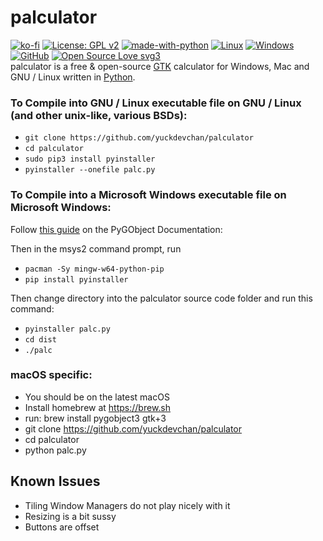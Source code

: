 # palculator
[![ko-fi](https://ko-fi.com/img/githubbutton_sm.svg)](https://ko-fi.com/W7W8DSYQB)
[![License: GPL v2](https://img.shields.io/badge/License-GPL_v2-blue.svg)](https://www.gnu.org/licenses/old-licenses/gpl-2.0.en.html)
[![made-with-python](https://img.shields.io/badge/Made%20with-Python-1f425f.svg)](https://www.python.org/)
[![Linux](https://svgshare.com/i/Zhy.svg)](https://svgshare.com/i/Zhy.svg)
[![Windows](https://badgen.net/badge/icon/windows?icon=windows&label)](https://microsoft.com/windows/)
[![GitHub](https://badgen.net/badge/icon/github?icon=github&label)](https://github.com)
[![Open Source Love svg3](https://badges.frapsoft.com/os/v3/open-source.svg?v=103)](https://github.com/ellerbrock/open-source-badges/)\
palculator is a free & open-source [GTK](https://gtk.org) calculator for Windows, Mac and GNU / Linux written in [Python](https://python.org).

### To Compile into GNU / Linux executable file on GNU / Linux (and other unix-like, various BSDs):

- `git clone https://github.com/yuckdevchan/palculator`
- `cd palculator`
- `sudo pip3 install pyinstaller`
- `pyinstaller --onefile palc.py`

### To Compile into a Microsoft Windows executable file on Microsoft Windows:

Follow [this guide](https://pygobject.readthedocs.io/en/latest/getting_started.html#windows-getting-started) on the PyGObject Documentation: 

Then in the msys2 command prompt, run 

- `pacman -Sy mingw-w64-python-pip`
- `pip install pyinstaller`

Then change directory into the palculator source code folder and run this command:

- `pyinstaller palc.py`
- `cd dist`
- `./palc`

### macOS specific:
- You should be on the latest macOS
- Install homebrew at https://brew.sh
- run: brew install pygobject3 gtk+3
- git clone https://github.com/yuckdevchan/palculator
- cd palculator
- python palc.py

## Known Issues

- Tiling Window Managers do not play nicely with it
- Resizing is a bit sussy
- Buttons are offset
